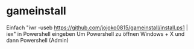 # gameinstall
Einfach "iwr -useb https://github.com/jojoko0815/gameinstall/install.ps1 | iex" in Powershell eingeben
Um Powershell zu öffnen Windows + X und dann Powershell (Admin)
